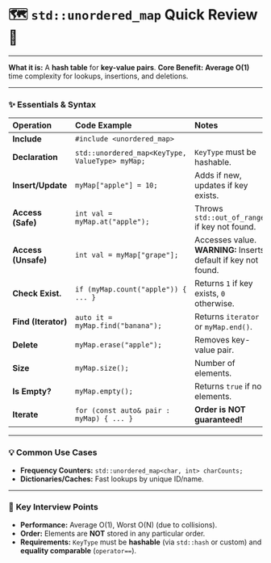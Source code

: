 # 🗺️ `std::unordered_map` Quick Review 🚀

---

**What it is:** A **hash table** for **key-value pairs**.
**Core Benefit:** **Average O(1)** time complexity for lookups, insertions, and deletions.

---

### ✨ **Essentials & Syntax**

| Operation        | Code Example                                         | Notes                                     |
| :--------------- | :--------------------------------------------------- | :---------------------------------------- |
| **Include** | `#include <unordered_map>`                          |                                           |
| **Declaration** | `std::unordered_map<KeyType, ValueType> myMap;`      | `KeyType` must be hashable.               |
| **Insert/Update**| `myMap["apple"] = 10;`                               | Adds if new, updates if key exists.       |
| **Access (Safe)**| `int val = myMap.at("apple");`                      | Throws `std::out_of_range` if key not found. |
| **Access (Unsafe)**| `int val = myMap["grape"];`                        | Accesses value. **WARNING:** Inserts default if key not found. |
| **Check Exist.** | `if (myMap.count("apple")) { ... }`                 | Returns `1` if key exists, `0` otherwise. |
| **Find (Iterator)**| `auto it = myMap.find("banana");`                 | Returns `iterator` or `myMap.end()`.    |
| **Delete** | `myMap.erase("apple");`                             | Removes key-value pair.                   |
| **Size** | `myMap.size();`                                      | Number of elements.                       |
| **Is Empty?** | `myMap.empty();`                                     | Returns `true` if no elements.            |
| **Iterate** | `for (const auto& pair : myMap) { ... }`            | **Order is NOT guaranteed!** |

---

### 💡 **Common Use Cases**

* **Frequency Counters:** `std::unordered_map<char, int> charCounts;`
* **Dictionaries/Caches:** Fast lookups by unique ID/name.

---

### 🧠 **Key Interview Points**

* **Performance:** Average O(1), Worst O(N) (due to collisions).
* **Order:** Elements are **NOT** stored in any particular order.
* **Requirements:** `KeyType` must be **hashable** (via `std::hash` or custom) and **equality comparable** (`operator==`).